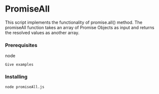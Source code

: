# PromiseAll

This script implements the functionality of promise.all() method. The promiseAll function takes an array of Promise Objects as input and returns the resolved values as another array.

### Prerequisites

node

```
Give examples
```

### Installing

```
node promiseAll.js
```
